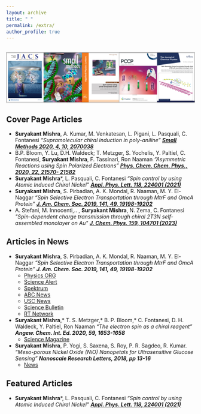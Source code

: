 ```yaml
---
layout: archive
title: " "
permalink: /extra/
author_profile: true
---
```



<br/><img src='/Extra.png' class='center'>


Cover Page Articles
----
- **Suryakant Mishra**, A. Kumar, M. Venkatesan, L. Pigani, L. Pasquali, C. Fontanesi
_“Supramolecular chiral induction in poly-aniline”_ [_**Small Methods 2020, 4, 10, 2070038**_](https://onlinelibrary.wiley.com/cms/asset/f58ef8f0-e0be-41c4-8bb1-f28344413d55/smtd202070038-gra-0001-m.jpg)
- B.P. Bloom, Y. Lu, D.H. Waldeck; T. Metzger, S. Yochelis, Y. Paltiel, C. Fontanesi,
**Suryakant Mishra**, F. Tassinari, Ron Naaman _“Asymmetric Reactions using
Spin Polarized Electrons”_  [_**Phys. Chem. Chem. Phys., 2020, 22, 21570- 21582**_](https://pubs.rsc.org/en/content/articlepdf/2020/cp/d0cp90222e)
- **Suryakant Mishra***, L. Pasquali, C. Fontanesi _“Spin control by using
Atomic Induced Chiral Nickel”_ [_**Appl. Phys. Lett. 118, 224001 (2021)**_](https://aipp.silverchair-cdn.com/aipp/content_public/journal/apl/issue/118/22/2/cover.jpeg?Expires=1705706841&Signature=Q04eKf46w5bdH6SP5Dl0TMYxS-dsYkNX-xFjSELzXzAqHQrM9Mo0gMiCoBU8ryu0ocwlJmFLncUeFC49Il7cPm1BL5XkiudDhwVCCXDe89m-04CwZPeyI9~OffEJo7bXJpzwyi7~MZGeID8gDpKMs615h1cDdwzl-1cpOGwriwvzHSTqNPU3VwdlSaKoVQNRFNuGyCayxIkBqfIMW~NRFAa~NuWIhKf8HmAcaf5-VIhclVEhxY1cguuiOoasYkNlONErke3k03JokflM4glKwroFSas4RfRU5-7k6Vy5dDvFkW4biKXaopLO9bAeWqW6SBYoam62H0wQA~-WTGQ0YQ__&Key-Pair-Id=APKAIE5G5CRDK6RD3PGA)
- **Suryakant Mishra**, S. Pirbadian, A. K. Mondal, R. Naaman, M. Y. El-Naggar
_“Spin Selective Electron Transportation through MtrF and OmcA Protein”_
[_**J. Am. Chem. Soc. 2019, 141, 49, 19198-19202**_](https://pubs.acs.org/cms/10.1021/jacsat.2019.141.issue-49/asset/jacsat.2019.141.issue-49.xlargecover-2.jpg)
- A. Stefani, M. Innocenti,.. , **Suryakant Mishra**,  N. Zema, C. Fontanesi _"Spin-dependent charge transmission through chiral 2T3N self-assembled monolayer on Au"_ [_**J. Chem. Phys. 159, 104701 (2023)**_](https://aipp.silverchair-cdn.com/aipp/content_public/journal/jcp/issue/159/10/5/jcp.2023.159.issue-10.largecover.jpeg?Expires=1705705287&Signature=IE7G0A5dmz1XFjfP5dRlEqpTirt7qG11KzL9NwrONDAH7KipT69OxosEQqpwtK2bLpZL-3ghI5zbDuHVvMvnjNCj1TTirDLy~Gz9gEuxkiw4ux~veqN26RxgFCIi-XOag9afOB6R6Mr6PpoOwohFdKIRhE21JUXj8-XoSFKjlXYsexuHmfunw8CebrqLKxZHWhWelRlMRpV6GPUvf31Hsrsra50z52idZdjJ0LttuvOex~U1IGKRWqe-2TOBWYCbVRs3LpdzDZ0RlA8e5eqtlpRkpIqXT7nPqTFYgPYkolY3~dz~OG6REwp9MgN2Js~bje7ABRLulDlKoYOnnTQMiQ__&Key-Pair-Id=APKAIE5G5CRDK6RD3PGA)



**Articles in News**
-----

- **Suryakant Mishra**, S. Pirbadian, A. K. Mondal, R. Naaman, M. Y. El-Naggar
_“Spin Selective Electron Transportation through MtrF and OmcA Protein”_
_**J. Am. Chem. Soc. 2019, 141, 49, 19198-19202**_
   - [Physics ORG](https://phys.org/news/2020-07-rock-breathing-bacteria-electron-doctors.html)
   - [Science Alert](https://www.sciencealert.com/these-bacteria-breathe-rock-and-we-might-finally-understand-how-that-s-possible)
    - [Spektrum](https://www.spektrum.de/news/bakterien-steuern-elektronenspins/1711584)
  - [ABC News](https://www.abc.es/ciencia/abci-descubren-secreto-extrano-respira-rocas-oxigeno-202003120202_noticia.html?ref=https:\%2F\%2Fwww.altmetric.com\%2Fdetails\%2F70143487\%2Fnews)
  - [USC News](https://dornsife.usc.edu/news/stories/3176/electron-quantum-spin-in-bacteria-spintronics/)
  - [Science Bulletin](https://sciencebulletin.org/rock-breathing-bacteria-are-electron-spin-doctors-study-shows-2/)
  - [RT Network](https://actualidad.rt.com/actualidad/345521-respira-bacteria-electrodos-roca)
- **Suryakant Mishra**,* T. S. Metzger,* B. P. Bloom,* C. Fontanesi, D. H. Waldeck,
Y. Paltiel, Ron Naaman “_The electron spin as a chiral reagent”_
_**Angew. Chem. Int. Ed. 2020, 59, 1653-1658**_ 
  - [Science Magazine](https://blogs.sciencemag.org/pipeline/archives/2019/10/24/chiral-reactions-with-chiral-electrons)
- **Suryakant Mishra**, P. Yogi, S. Saxena, S. Roy, P. R. Sagdeo, R. Kumar. _“Meso-porous Nickel Oxide (NiO) Nanopetals for Ultrasensitive Glucose Sensing”_
_**Nanoscale Research Letters, 2018, pp 13-16**_
  - [News](https://researchmatters.in/news/iit-indore-develop-novel-glucose-sensor-made-nickel-oxide-nanopetals)
  
Featured Articles
----
- **Suryakant Mishra***, L. Pasquali, C. Fontanesi _“Spin control by using
Atomic Induced Chiral Nickel”_ [_**Appl. Phys. Lett. 118, 224001 (2021)**_](https://aip.scitation.org/doi/full/10.1063/5.0049113)

